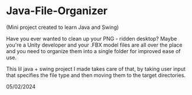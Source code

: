 # Java-File-Organizer


(Mini project created to learn Java and Swing)

Have you ever wanted to clean up your PNG - ridden desktop? Maybe you're a Unity developer and your .FBX model files are all over the place and you need to organize them into a single folder for improved ease of use.

This lil java + swing project I made takes care of that, by taking user input that specifies the file type and then moving them to the target directories.

05/02/2024


